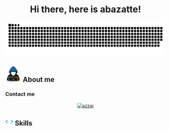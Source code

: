 # <div align="center">Hi there, here is abazatte!</div>

<!--- snake -->
<div align="center">
    <img  src="./resources/img/grid-snake.svg"
        alt="snake" />
</div>

## <picture><img src = "./resources/img/about_me.gif" width = 50px></picture> **About me**

### **Contact me**
<div align="center">
    <a href="https://www.linkedin.com/in/abdurrahman-azattem%C3%BCr-2a468821b/" target="blank"><img align="center"
        src="https://img.shields.io/badge/linkedin-%231DA1F2.svg?style=for-the-badge&logo=linkedin&logoColor=white"
        alt="azzar" height="30"/></a>
</div>


## <img src="./resources/img/giphy.webp" width ="25"><b> Skills</b>
<!--
**abazatte/abazatte** is a ✨ _special_ ✨ repository because its `README.md` (this file) appears on your GitHub profile.

Here are some ideas to get you started:

- 🔭 I’m currently working on ...
- 🌱 I’m currently learning ...
- 👯 I’m looking to collaborate on ...
- 🤔 I’m looking for help with ...
- 💬 Ask me about ...
- 📫 How to reach me: ...
- 😄 Pronouns: ...
- ⚡ Fun fact: ...
-->

